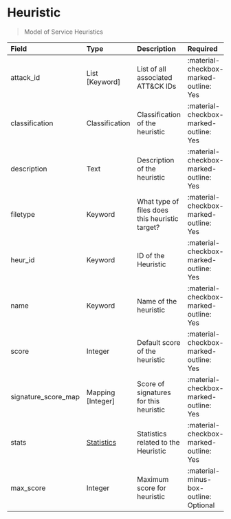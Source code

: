 [comment]: # (AUTOGENERATED MARKDOWN CONTENT. UPDATES TO ODM DOCUMENTATION SHOULD BE DONE THROUGH ASSEMBLYLINE-BASE REPO!)
# Heuristic
> Model of Service Heuristics

| Field | Type | Description | Required | Default |
| :--- | :--- | :--- | :--- | :--- |
| attack_id | List [Keyword] | List of all associated ATT&CK IDs | :material-checkbox-marked-outline: Yes | `[]` |
| classification | Classification | Classification of the heuristic | :material-checkbox-marked-outline: Yes | `TLP:W` |
| description | Text | Description of the heuristic | :material-checkbox-marked-outline: Yes | `None` |
| filetype | Keyword | What type of files does this heuristic target? | :material-checkbox-marked-outline: Yes | `None` |
| heur_id | Keyword | ID of the Heuristic | :material-checkbox-marked-outline: Yes | `None` |
| name | Keyword | Name of the heuristic | :material-checkbox-marked-outline: Yes | `None` |
| score | Integer | Default score of the heuristic | :material-checkbox-marked-outline: Yes | `None` |
| signature_score_map | Mapping [Integer] | Score of signatures for this heuristic | :material-checkbox-marked-outline: Yes | `{}` |
| stats | [Statistics](/odm/models/statistic/#statistics) | Statistics related to the Heuristic | :material-checkbox-marked-outline: Yes | See [Statistics](/odm/models/statistic/#statistics) for more details. |
| max_score | Integer | Maximum score for heuristic | :material-minus-box-outline: Optional | `None` |


